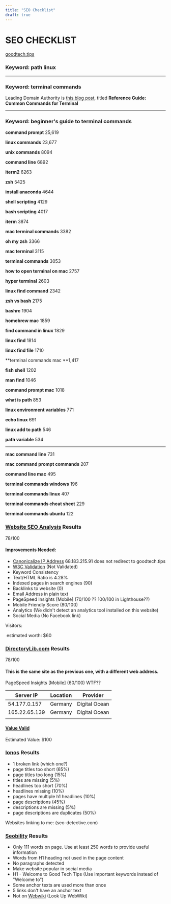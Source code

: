```yaml
---
title: "SEO Checklist"
draft: true
---
```

# SEO CHECKLIST

[goodtech.tips](https://goodtech.tips)

### Keyword: path linux

****

### Keyword: terminal commands

Leading Domain Authority is [this blog post](https://dev.to/kymiddleton/reference-guide-common-commands-for-terminal-6no), titled **Reference Guide: Common Commands for Terminal**



---

### Keyword: beginner's guide to terminal commands

**command prompt** 25,619

**linux commands** 23,677

**unix commands** 8094

**command line** 6892

**iterm2** 6263

**zsh** 5425

**install anaconda** 4644

**shell scripting** 4129

**bash scripting** 4017

**iterm** 3874

**mac terminal commands** 3382

**oh my zsh** 3366

**mac terminal** 3115

**terminal commands** 3053

**how to open terminal on mac** 2757

**hyper terminal** 2603

**linux find command** 2342

**zsh vs bash** 2175

**bashrc** 1904

**homebrew mac** 1859

**find command in linux** 1829

**linux find** 1814

**linux find file** 1710

**terminal commands mac **1,417

**fish shell** 1202

**man find** 1046

**command prompt mac** 1018

**what is path** 853

**linux environment variables** 771

**echo linux** 691

**linux add to path** 546

**path variable** 534

---

**mac command line** 731

**mac command prompt commands** 207

**command line mac** 495

**terminal commands windows** 196

**terminal commands linux** 407

**terminal commands cheat sheet** 229

**terminal commands ubuntu** 122



### [Website SEO Analysis](https://www.websiteseoanalysis.net/domain/goodtech.tips#) Results

78/100

#### Improvements Needed:

- [Canonicalize IP Address](https://www.seoptimer.com/blog/canonicalize-your-ip-address/) 68.183.215.91 does not redirect to goodtech.tips
- [W3C Validation](validator.w3.org) (Not Validated)
- Keyword Consistency
- Text/HTML Ratio is 4.28%
- Indexed pages in search engines (90)
- Backlinks to website (0)
- Email Address in plain text
- PageSpeed Insights [Mobile] (70/100 ?? 100/100 in Lighthouse??)
- Mobile Friendly Score (80/100)
- Analytics (We didn't detect an analytics tool installed on this website)
- Social Media (No Facebook link)

Visitors:

​	estimated worth: $60

### [DirectoryLib.com](https://www.directorylib.com/domain/goodtech.tips) Results

78/100

#### This is the same site as the previous one, with a different web address.

PageSpeed Insights [Mobile] (60/100) WTF??

| Server IP     | Location | Provider      |
| ------------- | -------- | ------------- |
| 54.177.0.157  | Germany  | Digital Ocean |
| 165.22.65.139 | Germany  | Digital Ocean |
|               |          |               |

#### [Value Valid](https://www.valuevalid.com/) 

Estimated Value: $100

### [Ionos](https://www.ionos.com/marketing/rankingcoach-result) Results

- 1 broken link (which one?)
- page titles too short (65%)
- page titles too long (15%)
- titles are missing (5%)
- headlines too short (70%)
- headlines missing (10%)
- pages have multiple h1 headlines (10%)
- page descriptions (45%)
- descriptions are missing (5%)
- page descriptions are duplicates (50%)

Websites linking to me: (seo-detective.com)

### [Seobility](https://freetools.seobility.net/en/seocheck/goodtech.tips) Results

- Only 111 words on page. Use at least 250 words to provide useful information
- Words from H1 heading not used in the page content
- No paragraphs detected
- Make website popular in social media
- H1 - Welcome to Good Tech Tips (Use important keywords instead of "Welcome to")
- Some anchor texts are used more than once
- 5 links don't have an anchor text
- Not on [Webwiki](https://www.webwiki.com/info/add-website.html) (Look Up WebWiki)